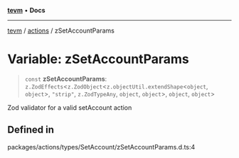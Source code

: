 [**tevm**](../../README.md) • **Docs**

***

[tevm](../../modules.md) / [actions](../README.md) / zSetAccountParams

# Variable: zSetAccountParams

> `const` **zSetAccountParams**: `z.ZodEffects`\<`z.ZodObject`\<`z.objectUtil.extendShape`\<`object`, `object`\>, `"strip"`, `z.ZodTypeAny`, `object`, `object`\>, `object`, `object`\>

Zod validator for a valid setAccount action

## Defined in

packages/actions/types/SetAccount/zSetAccountParams.d.ts:4
